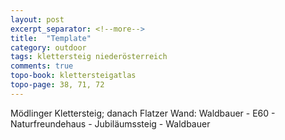 ```yaml
---
layout: post
excerpt_separator: <!--more-->
title:  "Template"
category: outdoor
tags: klettersteig niederösterreich
comments: true
topo-book: klettersteigatlas
topo-page: 38, 71, 72
---
```

Mödlinger Klettersteig; danach Flatzer Wand: Waldbauer - E60 - Naturfreundehaus - Jubiläumssteig - Waldbauer
